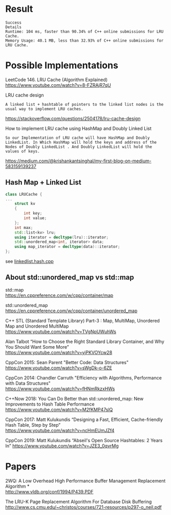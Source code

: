 # Result

```
Success
Details 
Runtime: 104 ms, faster than 90.34% of C++ online submissions for LRU Cache.
Memory Usage: 40.1 MB, less than 32.93% of C++ online submissions for LRU Cache.
```

# Possible Implementations

LeetCode 146. LRU Cache (Algorithm Explained)  
https://www.youtube.com/watch?v=8-FZRAjR7qU  

LRU cache design  
```
A linked list + hashtable of pointers to the linked list nodes is the usual way to implement LRU caches. 
```
https://stackoverflow.com/questions/2504178/lru-cache-design  
  
How to implement LRU cache using HashMap and Doubly Linked List  
```
So our Implementation of LRU cache will have HashMap and Doubly LinkedList. In Which HashMap will hold the keys and address of the Nodes of Doubly LinkedList . And Doubly LinkedList will hold the values of keys.
```
https://medium.com/@krishankantsinghal/my-first-blog-on-medium-583159139237  

## Hash Map + Linked List

```c++
class LRUCache {
...    
    struct kv
    {
        int key;
        int value;
    };
    int max;
    std::list<kv> lru;
    using iterator = decltype(lru)::iterator;
    std::unordered_map<int, iterator> data;
    using map_iterator = decltype(data)::iterator;
};
```
see [linkedlist.hash.cpp](./linkedlist.hash.cpp)

## About std::unordered_map vs std::map

std::map  
https://en.cppreference.com/w/cpp/container/map

std::unordered_map  
https://en.cppreference.com/w/cpp/container/unordered_map

C++ STL (Standard Template Library) Part-3 : Map, MultiMap, Unordered Map and Unordered MultiMap  
https://www.youtube.com/watch?v=TVgNpUWuhWs  

Alan Talbot “How to Choose the Right Standard Library Container, and Why You Should Want Some More”  
https://www.youtube.com/watch?v=yjPKVOYcw28

CppCon 2015: Sean Parent "Better Code: Data Structures"  
https://www.youtube.com/watch?v=sWgDk-o-6ZE  

CppCon 2014: Chandler Carruth "Efficiency with Algorithms, Performance with Data Structures"  
https://www.youtube.com/watch?v=fHNmRkzxHWs  

C++Now 2018: You Can Do Better than std::unordered_map: New Improvements to Hash Table Performance  
https://www.youtube.com/watch?v=M2fKMP47slQ  

CppCon 2017: Matt Kulukundis “Designing a Fast, Efficient, Cache-friendly Hash Table, Step by Step”  
https://www.youtube.com/watch?v=ncHmEUmJZf4  

CppCon 2019: Matt Kulukundis “Abseil's Open Source Hashtables: 2 Years In”
https://www.youtube.com/watch?v=JZE3_0qvrMg



# Papers

2WQ: A Low Overhead High Performance Buffer Management Replacement Algorithm *  
http://www.vldb.org/conf/1994/P439.PDF  

The LRU-K Page Replacement Algorithm For Database Disk Buffering  
http://www.cs.cmu.edu/~christos/courses/721-resources/p297-o_neil.pdf  